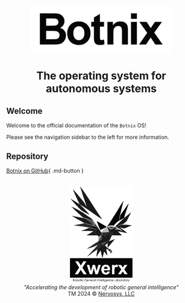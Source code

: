 <p align="center">
  <img src="media/botnix_simple_narrow_bw_1000w.png" width="75%" alt="Botnix logo">
</p>

<h1 align="center">The operating system for autonomous systems</h1>

## Welcome

Welcome to the official documentation of the `Botnix` OS!

Please see the navigation sidebar to the left for more information.

## Repository

[Botnix on GitHub](https://github.com/nervosys/Botnix){ .md-button }

<p align="center">
  <br>
  <img src="media/logo_block_raven_rgi_modern_blueye_xwerx_bw_1000h.png" width="33%" alt="xwerx logo">
  <br>
  <i>"Accelerating the development of robotic general intelligence"</i>
  <br>
  TM 2024 &copy; <a href="https://nervosys.ai/">Nervosys, LLC</a>
</p>
